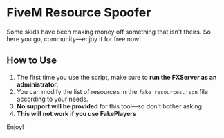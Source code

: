 # FiveM Resource Spoofer

Some skids have been making money off something that isn't theirs. So here you go, community—enjoy it for free now!

## How to Use

1. The first time you use the script, make sure to **run the FXServer as an administrator**.
2. You can modify the list of resources in the `fake_resources.json` file according to your needs.
3. **No support will be provided** for this tool—so don't bother asking.
4. **This will not work if you use FakePlayers**

Enjoy!
